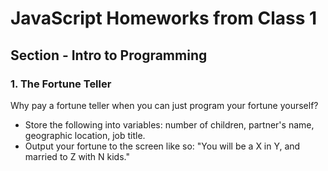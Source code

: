 # JavaScript Homeworks from Class 1

## Section - Intro to Programming

### 1. The Fortune Teller

Why pay a fortune teller when you can just program your fortune yourself?

- Store the following into variables: number of children, partner's name, geographic location, job title.
- Output your fortune to the screen like so: "You will be a X in Y, and married to Z with N kids."
